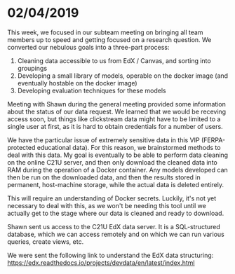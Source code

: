 # 02/04/2019
This week, we focused in our subteam meeting on bringing all team members up to speed and getting focused on a research question. We converted our nebulous goals into a three-part process:

1. Cleaning data accessible to us from EdX / Canvas, and sorting into groupings
2. Developing a small library of models, operable on the docker image (and eventually hostable on the docker image)
3. Developing evaluation techniques for these models

Meeting with Shawn during the general meeting provided some information about the status of our data request. We learned that we would be receving access soon, but things like clickstream data might have to be limited to a single user at first, as it is hard to obtain credentials for a number of users.

We have the particular issue of extremely sensitive data in this VIP (FERPA-protected educational data). For this reason, we brainstormed methods to deal with this data. My goal is eventually to be able to perform data cleaning on the online C21U server, and then only download the cleaned data into RAM during the operation of a Docker container. Any models developed can then be run on the downloaded data, and then the results stored in permanent, host-machine storage, while the actual data is deleted entirely.

This will require an understanding of Docker secrets. Luckily, it's not yet necessary to deal with this, as we won't be needing this tool until we actually get to the stage where our data is cleaned and ready to download.

Shawn sent us access to the C21U EdX data server. It is a SQL-structured database, which we can access remotely and on which we can run various queries, create views, etc.

We were sent the following link to understand the EdX data structuring: https://edx.readthedocs.io/projects/devdata/en/latest/index.html